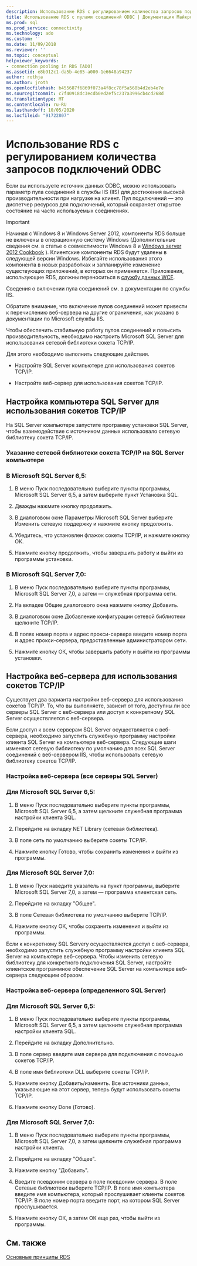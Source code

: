```yaml
---
description: Использование RDS с регулированием количества запросов подключений ODBC
title: Использование RDS с пулами соединений ODBC | Документация Майкрософт
ms.prod: sql
ms.prod_service: connectivity
ms.technology: ado
ms.custom: ''
ms.date: 11/09/2018
ms.reviewer: ''
ms.topic: conceptual
helpviewer_keywords:
- connection pooling in RDS [ADO]
ms.assetid: e8b912c1-da5b-4e85-a000-1e6648a94237
author: rothja
ms.author: jroth
ms.openlocfilehash: b455687f6869f073a4f8cc78f5a568b4d2eb4e7e
ms.sourcegitcommit: c7f40918dc3ecdb0ed2ef5c237a3996cb4cd268d
ms.translationtype: MT
ms.contentlocale: ru-RU
ms.lasthandoff: 10/05/2020
ms.locfileid: "91722807"
---
```

# <a name="using-rds-with-odbc-connection-pooling"></a>Использование RDS с регулированием количества запросов подключений ODBC
Если вы используете источник данных ODBC, можно использовать параметр пула соединений в службы IIS (IIS) для достижения высокой производительности при нагрузке на клиент. Пул подключений — это диспетчер ресурсов для подключений, который сохраняет открытое состояние на часто используемых соединениях.  
  
> [!IMPORTANT]
>  Начиная с Windows 8 и Windows Server 2012, компоненты RDS больше не включены в операционную систему Windows (Дополнительные сведения см. в статье о совместимости Windows 8 и [Windows server 2012 Cookbook](https://www.microsoft.com/download/details.aspx?id=27416) ). Клиентские компоненты RDS будут удалены в следующей версии Windows. Избегайте использования этого компонента в новых разработках и запланируйте изменение существующих приложений, в которых он применяется. Приложения, использующие RDS, должны переноситься в [службу данных WCF](/dotnet/framework/wcf/).  
  
 Сведения о включении пула соединений см. в документации по службы IIS.  
  
 Обратите внимание, что включение пулов соединений может привести к перечислению веб-сервера на другие ограничения, как указано в документации по Microsoft службы IIS.  
  
 Чтобы обеспечить стабильную работу пулов соединений и повысить производительность, необходимо настроить Microsoft SQL Server для использования сетевой библиотеки сокета TCP/IP.  
  
 Для этого необходимо выполнить следующие действия.  
  
-   Настройте SQL Server компьютере для использования сокетов TCP/IP.  
  
-   Настройте веб-сервер для использования сокетов TCP/IP.  
  
## <a name="configuring-the-sql-server-computer-to-use-tcpip-sockets"></a>Настройка компьютера SQL Server для использования сокетов TCP/IP  
 На SQL Server компьютере запустите программу установки SQL Server, чтобы взаимодействие с источником данных использовало сетевую библиотеку сокета TCP/IP.  
  
### <a name="to-specify-the-tcpip-socket-network-library-on-the-sql-server-computer"></a>Указание сетевой библиотеки сокета TCP/IP на SQL Server компьютере  
  
### <a name="in-microsoft-sql-server-65"></a>В Microsoft SQL Server 6,5:  
  
1.  В меню Пуск последовательно выберите пункты программы, Microsoft SQL Server 6,5, а затем выберите пункт Установка SQL.  
  
2.  Дважды нажмите кнопку продолжить.  
  
3.  В диалоговом окне Параметры Microsoft SQL Server выберите Изменить сетевую поддержку и нажмите кнопку продолжить.  
  
4.  Убедитесь, что установлен флажок сокеты TCP/IP, и нажмите кнопку ОК.  
  
5.  Нажмите кнопку продолжить, чтобы завершить работу и выйти из программы установки.  
  
### <a name="in-microsoft-sql-server-70"></a>В Microsoft SQL Server 7,0:  
  
1.  В меню Пуск последовательно выберите пункты программы, Microsoft SQL Server 7,0, а затем — служебная программа сети.  
  
2.  На вкладке Общие диалогового окна нажмите кнопку Добавить.  
  
3.  В диалоговом окне Добавление конфигурации сетевой библиотеки щелкните TCP/IP.  
  
4.  В полях номер порта и адрес прокси-сервера введите номер порта и адрес прокси-сервера, предоставленные администратором сети.  
  
5.  Нажмите кнопку ОК, чтобы завершить работу и выйти из программы установки.  
  
## <a name="configuring-the-web-server-to-use-tcpip-sockets"></a>Настройка веб-сервера для использования сокетов TCP/IP  
 Существует два варианта настройки веб-сервера для использования сокетов TCP/IP. То, что вы выполняете, зависит от того, доступны ли все серверы SQL Server с веб-сервера или доступ к конкретному SQL Server осуществляется с веб-сервера.  
  
 Если доступ к всем серверам SQL Server осуществляется с веб-сервера, необходимо запустить служебную программу настройки клиента SQL Server на компьютере веб-сервера. Следующие шаги изменяют сетевую библиотеку по умолчанию для всех SQL Server соединений с веб-сервером IIS, чтобы использовать сетевую библиотеку сокетов TCP/IP.  
  
### <a name="to-configure-the-web-server-all-sql-servers"></a>Настройка веб-сервера (все серверы SQL Server)  
  
### <a name="for-microsoft-sql-server-65"></a>Для Microsoft SQL Server 6,5:  
  
1.  В меню Пуск последовательно выберите пункты программы, Microsoft SQL Server 6,5, а затем щелкните служебная программа настройки клиента SQL.  
  
2.  Перейдите на вкладку NET Library (сетевая библиотека).  
  
3.  В поле сеть по умолчанию выберите сокеты TCP/IP.  
  
4.  Нажмите кнопку Готово, чтобы сохранить изменения и выйти из программы.  
  
### <a name="for-microsoft-sql-server-70"></a>Для Microsoft SQL Server 7,0:  
  
1.  В меню Пуск наведите указатель на пункт программы, выберите Microsoft SQL Server 7,0, а затем — программа клиентская сеть.  
  
2.  Перейдите на вкладку "Общее".  
  
3.  В поле Сетевая библиотека по умолчанию выберите TCP/IP.  
  
4.  Нажмите кнопку ОК, чтобы сохранить изменения и выйти из программы.  
  
 Если к конкретному SQL Serverу осуществляется доступ с веб-сервера, необходимо запустить служебную программу настройки клиента SQL Server на компьютере веб-сервера. Чтобы изменить сетевую библиотеку для конкретного подключения SQL Server, настройте клиентское программное обеспечение SQL Server на компьютере веб-сервера следующим образом.  
  
### <a name="to-configure-the-web-server-a-specific-sql-server"></a>Настройка веб-сервера (определенного SQL Server)  
  
### <a name="for-microsoft-sql-server-65"></a>Для Microsoft SQL Server 6,5:  
  
1.  В меню Пуск последовательно выберите пункты программы, Microsoft SQL Server 6,5, а затем щелкните служебная программа настройки клиента SQL.  
  
2.  Перейдите на вкладку Дополнительно.  
  
3.  В поле сервер введите имя сервера для подключения с помощью сокетов TCP/IP.  
  
4.  В поле имя библиотеки DLL выберите сокеты TCP/IP.  
  
5.  Нажмите кнопку Добавить/изменить. Все источники данных, указывающие на этот сервер, теперь будут использовать сокеты TCP/IP.  
  
6.  Нажмите кнопку Done (Готово).  
  
### <a name="for-microsoft-sql-server-70"></a>Для Microsoft SQL Server 7,0:  
  
1.  В меню Пуск последовательно выберите пункты программы, Microsoft SQL Server 7,0, а затем щелкните служебная программа настройки клиента.  
  
2.  Перейдите на вкладку "Общее".  
  
3.  Нажмите кнопку "Добавить".  
  
4.  Введите псевдоним сервера в поле псевдоним сервера. В поле Сетевые библиотеки выберите TCP/IP. В поле имя компьютера введите имя компьютера, который прослушивает клиенты сокетов TCP/IP. В поле номер порта введите порт, на котором SQL Server прослушивается.  
  
5.  Нажмите кнопку ОК, а затем ОК еще раз, чтобы выйти из программы.  
  
## <a name="see-also"></a>См. также  
 [Основные принципы RDS](./rds-fundamentals.md)